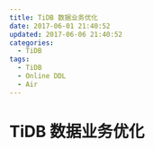 ```yaml
---
title: TiDB 数据业务优化
date: 2017-06-01 21:40:52
updated: 2017-06-06 21:40:52
categories:
  - TiDB
tags:
  - TiDB
  - Online DDL
  - Air
---
```

# TiDB 数据业务优化